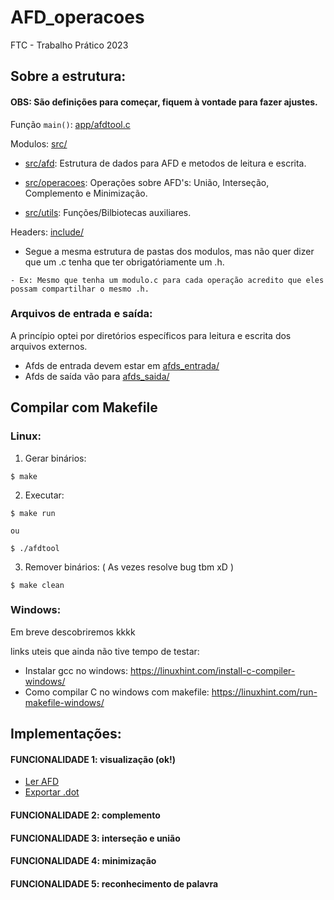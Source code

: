 # AFD_operacoes
FTC - Trabalho Prático 2023


## Sobre a estrutura:

  #### OBS: São definições para começar, fiquem à vontade para fazer ajustes.

  Função `main()`: [app/afdtool.c](./app/afdtool.c)

  Modulos: [src/](./src/)

   - [src/afd](./src/afd): Estrutura de dados para AFD e metodos de leitura e escrita.

   - [src/operacoes](./src/operacoes): Operações sobre AFD's: União, Interseção, Complemento e Minimização.
    
   - [src/utils](./src/utils): Funções/Bilbiotecas auxiliares.
    


  Headers: [include/](./include)
    
   - Segue a mesma estrutura de pastas dos modulos, mas não quer dizer que um .c tenha que ter obrigatóriamente um .h.
    
    - Ex: Mesmo que tenha um modulo.c para cada operação acredito que eles possam compartilhar o mesmo .h.


  ### Arquivos de entrada e saída:

   A princípio optei por diretórios específicos para leitura e escrita dos arquivos externos.

   - Afds de entrada devem estar em [afds_entrada/](./afds_entrada/)
   - Afds de saída  vão para [afds_saida/](./afds_saida/)

## Compilar com Makefile

### Linux:
  
  1. Gerar binários:
    
    $ make

  2. Executar:
    
    $ make run
    
    ou
    
    $ ./afdtool

  3. Remover binários: ( As vezes resolve bug tbm xD )

    $ make clean

### Windows:

  Em breve descobriremos kkkk

  links uteis que ainda não tive tempo de testar:

   - Instalar gcc no windows: https://linuxhint.com/install-c-compiler-windows/
   - Como compilar C no windows com makefile: https://linuxhint.com/run-makefile-windows/


## Implementações:

  #### FUNCIONALIDADE 1: visualização (ok!)

  - [Ler AFD](./src/afd/leitura.c)
  - [Exportar .dot]((./src/afd/exportar.c))


  #### FUNCIONALIDADE 2: complemento

  #### FUNCIONALIDADE 3: interseção e união

  #### FUNCIONALIDADE 4: minimização

  #### FUNCIONALIDADE 5: reconhecimento de palavra